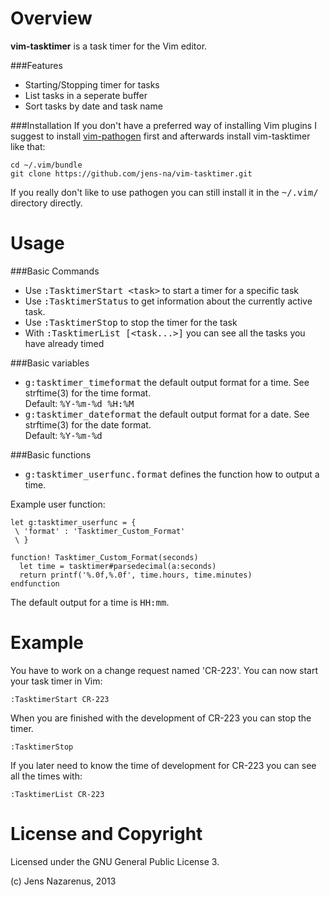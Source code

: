 Overview
=============
**vim-tasktimer** is a task timer for the Vim editor.

###Features
 - Starting/Stopping timer for tasks
 - List tasks in a seperate buffer
 - Sort tasks by date and task name

###Installation
If you don't have a preferred way of installing Vim plugins I suggest to install 
[vim-pathogen](https://github.com/tpope/vim-pathogen) first and afterwards install 
vim-tasktimer like that:

    cd ~/.vim/bundle
    git clone https://github.com/jens-na/vim-tasktimer.git
    
If you really don't like to use pathogen you can still install it in the <tt>~/.vim/</tt>
directory directly.
    
Usage
=====

###Basic Commands

- Use <tt>:TasktimerStart &lt;task&gt;</tt> to start a timer for a specific task
- Use <tt>:TasktimerStatus</tt> to get information about the currently active task.
- Use <tt>:TasktimerStop</tt> to stop the timer for the task
- With <tt>:TasktimerList [&lt;task...&gt;]</tt> you can see all the tasks you have already timed

###Basic variables

- <tt>g:tasktimer_timeformat</tt> the default output format for a time. See strftime(3) for the time format.
  <br/>Default: <tt>%Y-%m-%d %H:%M</tt>
- <tt>g:tasktimer_dateformat</tt> the default output format for a date. See strftime(3) for the date format.
  <br/>Default: <tt>%Y-%m-%d</tt>

###Basic functions

- <tt>g:tasktimer_userfunc.format</tt> defines the function how to output a time.

Example user function:
```vim
let g:tasktimer_userfunc = {
 \ 'format' : 'Tasktimer_Custom_Format'
 \ }

function! Tasktimer_Custom_Format(seconds)
  let time = tasktimer#parsedecimal(a:seconds)
  return printf('%.0f,%.0f', time.hours, time.minutes)
endfunction
```

The default output for a time is <tt>HH:mm</tt>.

Example
=======
You have to work on a change request named 'CR-223'. You can now start your task timer in Vim:

    :TasktimerStart CR-223


When you are finished with the development of CR-223 you can stop the timer.

    :TasktimerStop


If you later need to know the time of development for CR-223 you can see all the times with:

    :TasktimerList CR-223


License and Copyright
=====================
Licensed under the GNU General Public License 3.

(c) Jens Nazarenus, 2013
